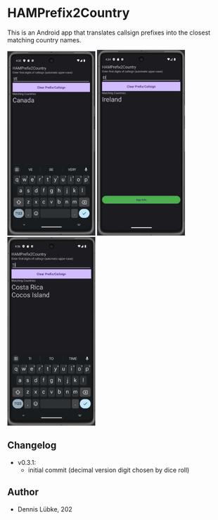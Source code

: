 # HAMPrefix2Country
This is an Android app that translates callsign prefixes into the closest matching country names.

<p float="left">
<img src="https://github.com/dennis2society/HAMPrefix2Country/blob/main/screenshot_01.jpg" alt="Screenshot 01" width="200">
<img src="https://github.com/dennis2society/HAMPrefix2Country/blob/main/screenshot_02.jpg" alt="Screenshot 02" width="200">
<img src="https://github.com/dennis2society/HAMPrefix2Country/blob/main/screenshot_03.jpg" alt="Screenshot 03" width="200">
</p>


## Changelog
- v0.3.1:
  - initial commit (decimal version digit chosen by dice roll)

## Author
- Dennis Lübke, 202
